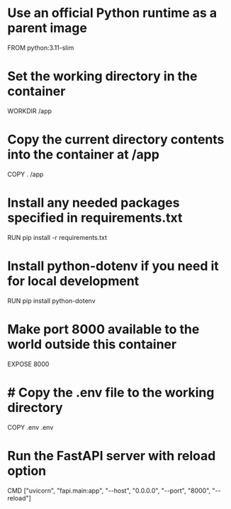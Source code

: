 # Use an official Python runtime as a parent image
FROM python:3.11-slim

# Set the working directory in the container
WORKDIR /app

# Copy the current directory contents into the container at /app
COPY . /app

# Install any needed packages specified in requirements.txt
RUN pip install -r requirements.txt

# Install python-dotenv if you need it for local development
RUN pip install python-dotenv

# Make port 8000 available to the world outside this container
EXPOSE 8000

# # Copy the .env file to the working directory
COPY .env .env

# Run the FastAPI server with reload option
CMD ["uvicorn", "fapi.main:app", "--host", "0.0.0.0", "--port", "8000", "--reload"]
